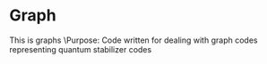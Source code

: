 # Graph
This is graphs
\\Purpose: Code written for dealing with graph codes representing quantum stabilizer codes
